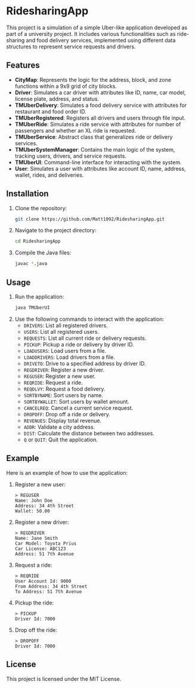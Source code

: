 # RidesharingApp

This project is a simulation of a simple Uber-like application developed as part of a university project. It includes various functionalities such as ride-sharing and food delivery services, implemented using different data structures to represent service requests and drivers.

## Features

- **CityMap**: Represents the logic for the address, block, and zone functions within a 9x9 grid of city blocks.
- **Driver**: Simulates a car driver with attributes like ID, name, car model, license plate, address, and status.
- **TMUberDelivery**: Simulates a food delivery service with attributes for restaurant and food order ID.
- **TMUberRegistered**: Registers all drivers and users through file input.
- **TMUberRide**: Simulates a ride service with attributes for number of passengers and whether an XL ride is requested.
- **TMUberService**: Abstract class that generalizes ride or delivery services.
- **TMUberSystemManager**: Contains the main logic of the system, tracking users, drivers, and service requests.
- **TMUberUI**: Command-line interface for interacting with the system.
- **User**: Simulates a user with attributes like account ID, name, address, wallet, rides, and deliveries.

## Installation

1. Clone the repository:
   ```sh
   git clone https://github.com/Matt1092/RidesharingApp.git
   ```
2. Navigate to the project directory:
   ```sh
   cd RidesharingApp
   ```
3. Compile the Java files:
   ```sh
   javac *.java
   ```

## Usage

1. Run the application:
   ```sh
   java TMUberUI
   ```
2. Use the following commands to interact with the application:
    + `DRIVERS`: List all registered drivers.
    + `USERS`: List all registered users.
    + `REQUESTS`: List all current ride or delivery requests.
    + `PICKUP`: Pickup a ride or delivery by driver ID.
    + `LOADUSERS`: Load users from a file.
    + `LOADDRIVERS`: Load drivers from a file.
    + `DRIVETO`: Drive to a specified address by driver ID.
    + `REGDRIVER`: Register a new driver.
    + `REGUSER`: Register a new user.
    + `REQRIDE`: Request a ride.
    + `REQDLVY`: Request a food delivery.
    + `SORTBYNAME`: Sort users by name.
    + `SORTBYWALLET`: Sort users by wallet amount.
    + `CANCELREQ`: Cancel a current service request.
    + `DROPOFF`: Drop off a ride or delivery.
    + `REVENUES`: Display total revenue.
    + `ADDR`: Validate a city address.
    + `DIST`: Calculate the distance between two addresses.
    + `Q` or `QUIT`: Quit the application.

## Example
Here is an example of how to use the application:
1. Register a new user:
   ```text
   > REGUSER
   Name: John Doe
   Address: 34 4th Street
   Wallet: 50.00
   ```
2. Register a new driver:
   ```text
   > REGDRIVER
   Name: Jane Smith
   Car Model: Toyota Prius
   Car License: ABC123
   Address: 51 7th Avenue
   ```
3. Request a ride:
   ```text
   > REQRIDE
   User Account Id: 9000
   From Address: 34 4th Street
   To Address: 51 7th Avenue
   ```
4. Pickup the ride:
   ```text
   > PICKUP
   Driver Id: 7000
   ```
5. Drop off the ride:
   ```text
   > DROPOFF
   Driver Id: 7000
   ```

## License
This project is licensed under the MIT License.
